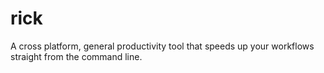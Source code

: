 # rick

A cross platform, general productivity tool that speeds up your workflows straight from the command line.
